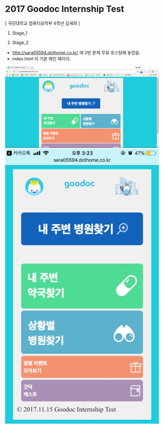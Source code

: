 # 2017 Goodoc Internship Test
[ 국민대학교 컴퓨터공학부 4학년 김세희 ]

1. Stage_1

2. Stage_2
  - http://sara05594.dothome.co.kr/ 에 2번 문제 무료 호스팅해 놓았음.
  - index.html 이 기본 메인 페이지.

  ![Computer](./Stage_2/img/Computer.png)
  ![Phone](./Stage_2/img/Phone.jpg)